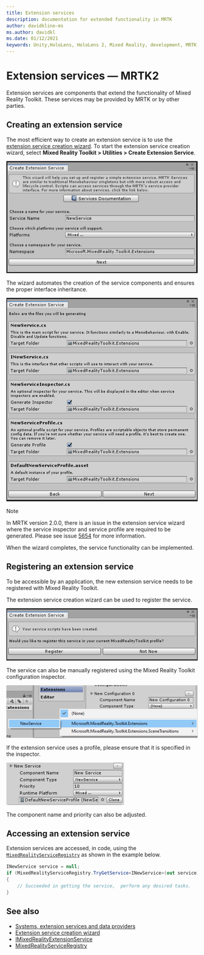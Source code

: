 ```yaml
---
title: Extension services
description: documentation for extended functionality in MRTK
author: davidkline-ms
ms.author: davidkl
ms.date: 01/12/2021
keywords: Unity,HoloLens, HoloLens 2, Mixed Reality, development, MRTK,
---
```


# Extension services &#8212; MRTK2

Extension services are components that extend the functionality of Mixed Reality Toolkit. These services may be provided
by MRTK or by other parties.

## Creating an extension service

The most efficient way to create an extension service is to use the [extension service creation wizard](../tools/extension-service-creation-wizard.md).
To start the extension service creation wizard, select **Mixed Reality Toolkit > Utilities > Create Extension Service**.

![Extension service creation wizard](../images/extension-wizard/ExtensionServiceCreationWizard.png)

The wizard automates the creation of the service components and ensures the proper interface inheritance.

![Components created by the extension service creation wizard](../images/extension-wizard/ExtensionServiceComponents.png)

> [!Note]
> In MRTK version 2.0.0, there is an issue in the extension service wizard where the service inspector
and service profile are required to be generated. Please see issue [5654](https://github.com/microsoft/MixedRealityToolkit-Unity/issues/5654) for more information.

When the wizard completes, the service functionality can be implemented.

## Registering an extension service

To be accessible by an application, the new extension service needs to be registered with Mixed Reality Toolkit.

The extension service creation wizard can be used to register the service.

![Extension service creation wizard registration](../images/extension-wizard/ExtensionServiceWizardRegister.png)

The service can also be manually registered using the Mixed Reality Toolkit configuration inspector.

![Manual extension service registration](../images/profiles/RegisterExtensionService.png)

If the extension service uses a profile, please ensure that it is specified in the inspector.

![Configured extension service](../images/profiles/ConfiguredExtensionService.png)

The component name and priority can also be adjusted.

## Accessing an extension service

Extension services are accessed, in code, using the [`MixedRealityServiceRegistry`](xref:Microsoft.MixedReality.Toolkit.MixedRealityServiceRegistry?view=mixed-reality-toolkit-unity-2019-dotnet-2.8.0&preserve-view=true)
as shown in the example below.

```c#
INewService service = null;
if (MixedRealityServiceRegistry.TryGetService<INewService>(out service))
{
    // Succeeded in getting the service,  perform any desired tasks.
}
```

## See also

- [Systems, extension services and data providers](../../architecture/systems-extensions-providers.md)
- [Extension service creation wizard](../tools/extension-service-creation-wizard.md)
- [IMixedRealityExtensionService](xref:Microsoft.MixedReality.Toolkit.IMixedRealityExtensionService?view=mixed-reality-toolkit-unity-2019-dotnet-2.8.0&preserve-view=true)
- [MixedRealityServiceRegistry](xref:Microsoft.MixedReality.Toolkit.MixedRealityServiceRegistry?view=mixed-reality-toolkit-unity-2019-dotnet-2.8.0&preserve-view=true)
